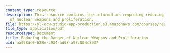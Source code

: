 ```yaml
---
content_type: resource
description: This resource contains the information regarding reducing the danger
  of nuclear weapons and proliferation.
file: https://ol-ocw-studio-app-production.s3.amazonaws.com/courses/res-8-004-reducing-the-danger-of-nuclear-weapons-and-proliferation-january-iap-2015/aa028dc9628ec934ad08a97c004c8937_MITRES_8-004IAP15_Bernst.pdf
file_type: application/pdf
resourcetype: Document
title: Reducing the Danger of Nuclear Weapons and Proliferation
uid: aa028dc9-628e-c934-ad08-a97c004c8937
---
```

